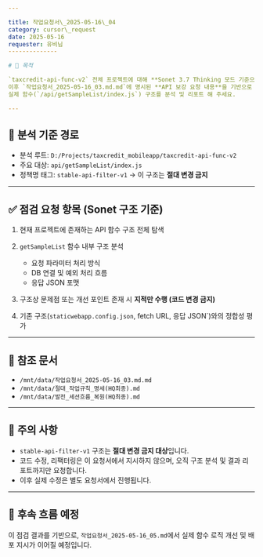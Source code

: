 ```yaml
---

title: 작업요청서\_2025-05-16\_04
category: cursor\_request
date: 2025-05-16
requester: 유비님
--------------

# 🎯 목적

`taxcredit-api-func-v2` 전체 프로젝트에 대해 **Sonet 3.7 Thinking 모드 기준으로 구조를 다시 점검**하고,
이후 `작업요청서_2025-05-16_03.md.md`에 명시된 **API 보강 요청 내용**을 기반으로
실제 함수(`/api/getSampleList/index.js`) 구조를 분석 및 리포트 해 주세요.

---
```


## 📁 분석 기준 경로

* 분석 루트: `D:/Projects/taxcredit_mobileapp/taxcredit-api-func-v2`
* 주요 대상: `api/getSampleList/index.js`
* 정책명 태그: `stable-api-filter-v1` → 이 구조는 **절대 변경 금지**

---

## ✅ 점검 요청 항목 (Sonet 구조 기준)

1. 현재 프로젝트에 존재하는 API 함수 구조 전체 탐색
2. `getSampleList` 함수 내부 구조 분석

   * 요청 파라미터 처리 방식
   * DB 연결 및 예외 처리 흐름
   * 응답 JSON 포맷
3. 구조상 문제점 또는 개선 포인트 존재 시 **지적만 수행 (코드 변경 금지)**
4. 기존 구조(`staticwebapp.config.json`, fetch URL, 응답 JSON\`)와의 정합성 평가

---

## 📎 참조 문서

* `/mnt/data/작업요청서_2025-05-16_03.md.md`
* `/mnt/data/절대_작업규칙_명세(HQ최종).md`
* `/mnt/data/발전_세션흐름_복원(HQ최종).md`

---

## 🛑 주의 사항

* `stable-api-filter-v1` 구조는 **절대 변경 금지 대상**입니다.
* 코드 수정, 리팩터링은 이 요청서에서 지시하지 않으며,
  오직 구조 분석 및 결과 리포트까지만 요청합니다.
* 이후 실제 수정은 별도 요청서에서 진행됩니다.

---

## 🔄 후속 흐름 예정

이 점검 결과를 기반으로, `작업요청서_2025-05-16_05.md`에서
실제 함수 로직 개선 및 배포 지시가 이어질 예정입니다.
